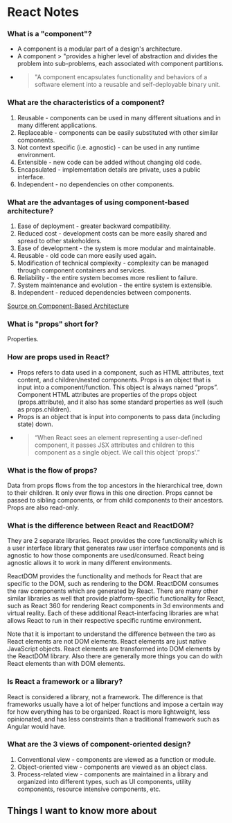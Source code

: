 # React Notes

### What is a "component"?

- A component is a modular part of a design's architecture.
- A component > "provides a higher level of abstraction and divides the problem into sub-problems, each associated with component partitions.
- > "A component encapsulates functionality and behaviors of a software element into a reusable and self-deployable binary unit.

### What are the characteristics of a component?

1. Reusable - components can be used in many different situations and in many different applications.
2. Replaceable - components can be easily substituted with other similar components.
3. Not context specific (i.e. agnostic) - can be used in any runtime environment.
4. Extensible - new code can be added without changing old code.
5. Encapsulated - implementation details are private, uses a public interface.
6. Independent - no dependencies on other components.

### What are the advantages of using component-based architecture?

1. Ease of deployment - greater backward compatibility.
2. Reduced cost - development costs can be more easily shared and spread to other stakeholders.
3. Ease of development - the system is more modular and maintainable.
4. Reusable - old code can more easily used again.
5. Modification of technical complexity - complexity can be managed through component containers and services.
6. Reliability - the entire system becomes more resilient to failure.
7. System maintenance and evolution - the entire system is extensible.
8. Independent - reduced dependencies between components.

[Source on Component-Based Architecture](https://www.tutorialspoint.com/software_architecture_design/component_based_architecture.htm)

### What is "props" short for?

Properties.

### How are props used in React?

- Props refers to data used in a component, such as HTML attributes, text content, and children/nested components. Props is an object that is input into a component/function. This object is always named “props”. Component HTML attributes are properties of the props object (props.attribute), and it also has some standard properties as well (such as props.children).
- Props is an object that is input into components to pass data (including state) down.
- > “When React sees an element representing a user-defined component, it passes JSX attributes and children to this component as a single object. We call this object 'props'.”

### What is the flow of props?

Data from props flows from the top ancestors in the hierarchical tree, down to their children. It only ever flows in this one direction. Props cannot be passed to sibling components, or from child components to their ancestors. Props are also read-only.

### What is the difference between React and ReactDOM?

They are 2 separate libraries. React provides the core functionality which is a user interface library that generates raw user interface components and is agnostic to how those components are used/consumed. React being agnostic allows it to work in many different environments.

ReactDOM provides the functionality and methods for React that are specific to the DOM, such as rendering to the DOM. ReactDOM consumes the raw components which are generated by React. There are many other similar libraries as well that provide platform-specific functionality for React, such as React 360 for rendering React components in 3d environments and virtual reality. Each of these additional React-interfacing libraries are what allows React to run in their respective specific runtime environment. 

Note that it is important to understand the difference between the two as React elements are not DOM elements. React elements are just native JavaScript objects. React elements are transformed into DOM elements by the ReactDOM library. Also there are generally more things you can do with React elements than with DOM elements.

### Is React a framework or a library?

React is considered a library, not a framework. The difference is that frameworks usually have a lot of helper functions and impose a certain way for how everything has to be organized. React is more lightweight, less opinionated, and has less constraints than a traditional framework such as Angular would have.

### What are the 3 views of component-oriented design?

1. Conventional view - components are viewed as a function or module.
2. Object-oriented view - components are viewed as an object class.
3. Process-related view - components are maintained in a library and organized into different types, such as UI components, utility components, resource intensive components, etc.

## Things I want to know more about
